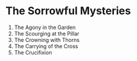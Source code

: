 # The Sorrowful Mysteries

1. The Agony in the Garden
2. The Scourging at the Pillar
3. The Crowning with Thorns
4. The Carrying of the Cross
5. The Crucifixion
